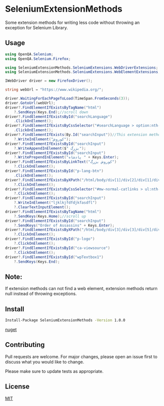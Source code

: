 # SeleniumExtensionMethods

Some extension methods for writing less code without throwing an exception for Selenium Library.

## Usage

```csharp
using OpenQA.Selenium;
using OpenQA.Selenium.Firefox;

using SeleniumExtensionMethods.SeleniumExtensions.WebDriverExtensions;
using SeleniumExtensionMethods.SeleniumExtensions.WebElementExtensions;

IWebDriver driver = new FirefoxDriver();

string webUrl = "https://www.wikipedia.org/";

driver.WaitingForEachPageToLoad(TimeSpan.FromSeconds(3));
driver.GotoUrl(webUrl);
driver?.FindElementIfExistsByTagName("html")
	?.SendKeys(Keys.End);//scroll down
driver?.FindElementIfExistsById("searchLanguage")
	.ClickOnElement();
driver?.FindElementIfExistsByCssSelector("#searchLanguage > option:nth-child(21)")
	.ClickOnElement();
driver?.FindElementIfExists(By.Id("searchInput"))//This extension method and FindElementsIfExists are only for use in other extension methods, and you must use FindElementIfExistsById or FindElementsIfExistsById
	?.WriteInElement("کوروش");
driver?.FindElementIfExistsById("searchInput")
	?.WriteAppendInElement($" بزرگ");
driver?.FindElementIfExistsById("searchInput")
	?.WritePrependInElement("پادشاه " + Keys.Enter);
driver?.FindElementIfExistsByLinkText("کوروش بزرگ")
	?.ClickOnElement();
driver?.FindElementIfExistsById("p-lang-btn")
	.ClickOnElement();
driver?.FindElementIfExistsByXPath("/html/body/div[1]/div[2]/div[1]/div/ul[2]/li[3]/a")
	?.ClickOnElement();
driver?.FindElementIfExistsByCssSelector("#mw-normal-catlinks > ul:nth-child(2) > li:nth-child(1) > a:nth-child(1)")
	?.ClickOnElement();
driver?.FindElementIfExistsById("searchInput")
	?.WriteInElement("ljklkjfdfdjkfasdfl")
	?.ClearTextInputElement();
driver?.FindElementIfExistsByTagName("html")
	?.SendKeys(Keys.Home);//scroll up
driver?.FindElementIfExistsById("searchInput")
	?.SendKeys("Order of Assassins" + Keys.Enter);
driver?.FindElementIfExistsByXPath("/html/body/div[3]/div[3]/div[5]/div[1]/div[4]/ul/li[5]/a")
	?.ClickOnElement();
driver?.FindElementIfExistsById("p-logo")
	?.ClickOnElement();
driver?.FindElementIfExistsById("ca-viewsource")
	?.ClickOnElement();
driver?.FindElementIfExistsById("wpTextbox1")
	?.SendKeys(Keys.End);
  ```
  
  ## Note:
  
   If extension methods can not find a web element, extension methods return null instead of throwing exceptions.
   
   ## Install
   ```bash
Install-Package SeleniumExtensionMethods -Version 1.0.0
```
   [nuget](https://www.nuget.org/packages/SeleniumExtensionMethods)
   
## Contributing
Pull requests are welcome. For major changes, please open an issue first to discuss what you would like to change.

Please make sure to update tests as appropriate.

## License
[MIT](https://choosealicense.com/licenses/mit/)
